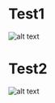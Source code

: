 # Test1
![alt text](https://res.cloudinary.com/facebook-clone-web/image/upload/v1666121871/test1_uosvwo.png)
                                    
                                    
                                    
                                    
# Test2
![alt text](https://res.cloudinary.com/facebook-clone-web/image/upload/v1666122296/test2_bwgybz.png)
